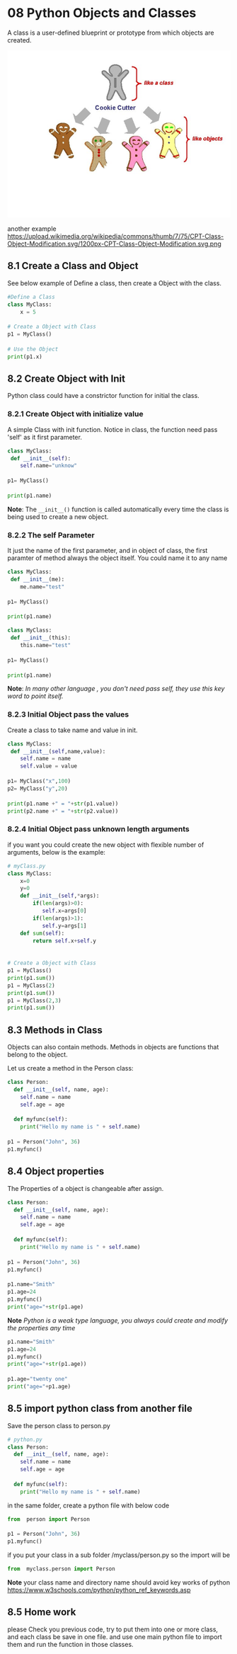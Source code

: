 # 08 Python Objects and Classes

A class is a user-defined blueprint or prototype from which objects are created.

![Class and Object](./Class-cookieCutter.jpg)

another example <https://upload.wikimedia.org/wikipedia/commons/thumb/7/75/CPT-Class-Object-Modification.svg/1200px-CPT-Class-Object-Modification.svg.png>

## 8.1 Create a Class and Object

See below example of Define a class, then create a Object with the class.

```python
#Define a Class
class MyClass:
    x = 5

# Create a Object with Class
p1 = MyClass()

# Use the Object
print(p1.x)
```

## 8.2 Create Object with Init

Python class could have a constrictor function for initial the class.

### 8.2.1 Create Object with initialize value

A simple Class with init function.
Notice in class, the function need pass 'self' as it first parameter.

```python
class MyClass:
 def __init__(self):
    self.name="unknow"

p1= MyClass()

print(p1.name)
```

**Note**: The `__init__()` function is called automatically every time the class is being used to create a new object.

### 8.2.2  The self Parameter

It just the name of the first parameter, and in object of class, the first paramter of method always the object itself. You could name it to any name

```python
class MyClass:
 def __init__(me):
    me.name="test"

p1= MyClass()

print(p1.name)
```

```python
class MyClass:
 def __init__(this):
    this.name="test"

p1= MyClass()

print(p1.name)
```

**Note**:
_In many other language , you don't need pass self, they use this key word to point itself._

### 8.2.3 Initial Object pass the values

Create a class to take name and value in init.

```python
class MyClass:
 def __init__(self,name,value):
    self.name = name
    self.value = value

p1= MyClass("x",100)
p2= MyClass("y",20)

print(p1.name +" = "+str(p1.value))
print(p2.name +" = "+str(p2.value))

```

### 8.2.4 Initial Object pass unknown length arguments

if you want you could create the new object with flexible number of arguments, below is the example:

```python
# myClass.py
class MyClass:
    x=0
    y=0
    def __init__(self,*args):
        if(len(args)>0):
           self.x=args[0]
        if(len(args)>1):
           self.y=args[1]
    def sum(self):
        return self.x+self.y


# Create a Object with Class
p1 = MyClass()
print(p1.sum())
p1 = MyClass(2)
print(p1.sum())
p1 = MyClass(2,3)
print(p1.sum())
```

## 8.3 Methods in Class

Objects can also contain methods. Methods in objects are functions that belong to the object.

Let us create a method in the Person class:

```python
class Person:
  def __init__(self, name, age):
    self.name = name
    self.age = age

  def myfunc(self):
    print("Hello my name is " + self.name)

p1 = Person("John", 36)
p1.myfunc()
```

## 8.4 Object properties

The Properties of a object is changeable after assign.

```python
class Person:
  def __init__(self, name, age):
    self.name = name
    self.age = age

  def myfunc(self):
    print("Hello my name is " + self.name)

p1 = Person("John", 36)
p1.myfunc()

p1.name="Smith"
p1.age=24
p1.myfunc()
print("age="+str(p1.age)

```

**Note**
*Python is a weak type language, you always could create and modify the properties any time*

```python
p1.name="Smith"
p1.age=24
p1.myfunc()
print("age="+str(p1.age))

p1.age="twenty one"
print("age="+p1.age)
```

## 8.5 import python class from another file

Save the person class to person.py

```python
# python.py
class Person:
  def __init__(self, name, age):
    self.name = name
    self.age = age

  def myfunc(self):
    print("Hello my name is " + self.name)
```

in the same folder, create a python file with below code

```python
from  person import Person

p1 = Person("John", 36)
p1.myfunc()

```

if you put your class in a sub folder /myclass/person.py
so the import will be

```python
from  myclass.person import Person

```

**Note**
your class name and directory name should avoid key works of python
<https://www.w3schools.com/python/python_ref_keywords.asp>

## 8.5 Home work

please Check you previous code, try to put them into one or more class, and each class be save in one file.
and use one main python file to import them and run the function in those classes.
